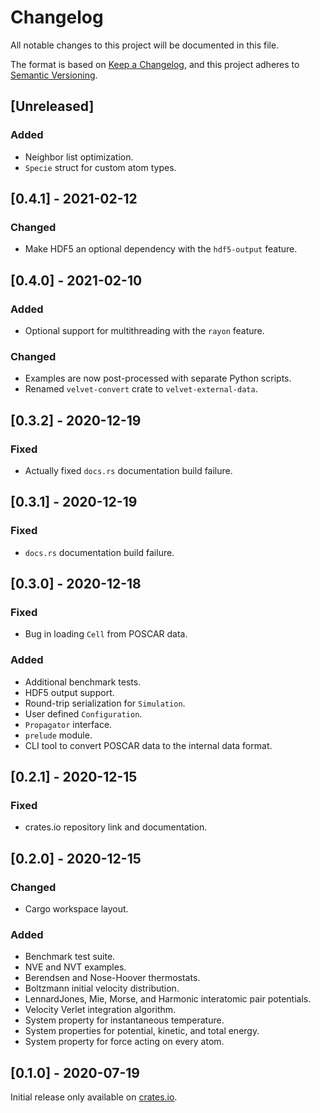 # Changelog

All notable changes to this project will be documented in this file.

The format is based on [Keep a Changelog](https://keepachangelog.com/en/1.0.0/),
and this project adheres to [Semantic Versioning](https://semver.org/spec/v2.0.0.html).

## [Unreleased]

### Added

* Neighbor list optimization.
* `Specie` struct for custom atom types.

## [0.4.1] - 2021-02-12

### Changed

* Make HDF5 an optional dependency with the `hdf5-output` feature.

## [0.4.0] - 2021-02-10

### Added

* Optional support for multithreading with the `rayon` feature.

### Changed

* Examples are now post-processed with separate Python scripts.
* Renamed `velvet-convert` crate to `velvet-external-data`.

## [0.3.2] - 2020-12-19

### Fixed

* Actually fixed `docs.rs` documentation build failure.

## [0.3.1] - 2020-12-19

### Fixed

* `docs.rs` documentation build failure.

## [0.3.0] - 2020-12-18

### Fixed

* Bug in loading `Cell` from POSCAR data.

### Added

* Additional benchmark tests.
* HDF5 output support.
* Round-trip serialization for `Simulation`.
* User defined `Configuration`.
* `Propagator` interface.
* `prelude` module.
* CLI tool to convert POSCAR data to the internal data format.

## [0.2.1] - 2020-12-15

### Fixed

* crates.io repository link and documentation.

## [0.2.0] - 2020-12-15

### Changed

* Cargo workspace layout.

### Added

* Benchmark test suite.
* NVE and NVT examples.
* Berendsen and Nose-Hoover thermostats.
* Boltzmann initial velocity distribution.
* LennardJones, Mie, Morse, and Harmonic interatomic pair potentials.
* Velocity Verlet integration algorithm.
* System property for instantaneous temperature.
* System properties for potential, kinetic, and total energy.
* System property for force acting on every atom.

## [0.1.0] - 2020-07-19

Initial release only available on [crates.io](https://crates.io/crates/velvet/0.1.0).
